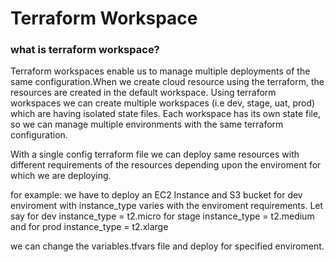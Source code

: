 # Terraform Workspace

### what is terraform workspace?

Terraform workspaces enable us to manage multiple deployments of the same configuration.When we create cloud resource using the terraform, the resources are created in the default workspace. Using terraform workspaces we can create multiple workspaces (i.e dev, stage, uat, prod) which are having isolated state files.
Each workspace has its own state file, so we can manage multiple environments with the same terraform configuration.

With a single config terraform file we can deploy same resources with different requirements of the resources depending upon the enviroment for which we are deploying.

for example: we have to deploy an EC2 Instance and S3 bucket for dev enviroment with instance_type  varies with the enviroment requirements.
    Let say for dev instance_type = t2.micro
    for stage instance_type = t2.medium
    and for prod instance_type = t2.xlarge

we can change the variables.tfvars file and deploy for specified enviroment.